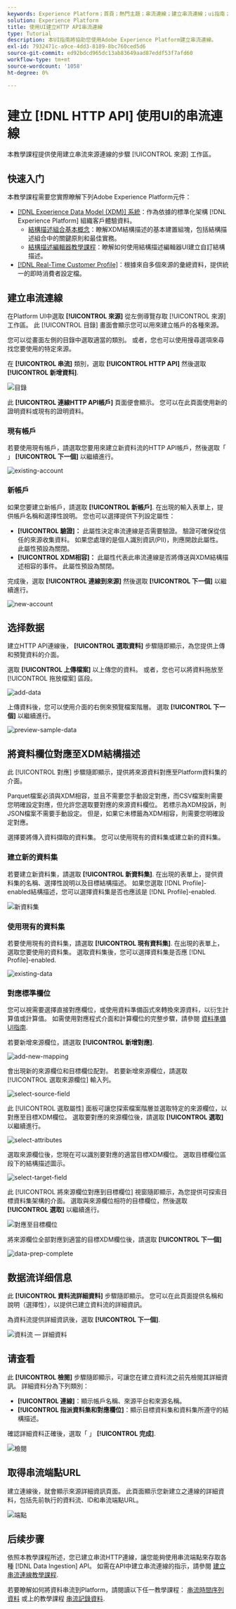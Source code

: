 ```yaml
---
keywords: Experience Platform；首頁；熱門主題；串流連線；建立串流連線；ui指南；教學課程；建立串流連線；串流擷取；擷取；
solution: Experience Platform
title: 使用UI建立HTTP API串流連線
type: Tutorial
description: 本UI指南將協助您使用Adobe Experience Platform建立串流連線。
exl-id: 7932471c-a9ce-4dd3-8189-8bc760ced5d6
source-git-commit: ed92bdcd965dc13ab83649aad87eddf53f7afd60
workflow-type: tm+mt
source-wordcount: '1058'
ht-degree: 0%

---
```



# 建立 [!DNL HTTP API] 使用UI的串流連線

本教學課程提供使用建立串流來源連線的步驟 [!UICONTROL 來源] 工作區。

## 快速入门

本教學課程需要您實際瞭解下列Adobe Experience Platform元件：

- [[!DNL Experience Data Model (XDM)] 系統](../../../../../xdm/home.md)：作為依據的標準化架構 [!DNL Experience Platform] 組織客戶體驗資料。
   - [結構描述組合基本概念](../../../../../xdm/schema/composition.md)：瞭解XDM結構描述的基本建置組塊，包括結構描述組合中的關鍵原則和最佳實務。
   - [結構描述編輯器教學課程](../../../../../xdm/tutorials/create-schema-ui.md)：瞭解如何使用結構描述編輯器UI建立自訂結構描述。
- [[!DNL Real-Time Customer Profile]](../../../../../profile/home.md)：根據來自多個來源的彙總資料，提供統一的即時消費者設定檔。

## 建立串流連線

在Platform UI中選取 **[!UICONTROL 來源]** 從左側導覽存取 [!UICONTROL 來源] 工作區。 此 [!UICONTROL 目錄] 畫面會顯示您可以用來建立帳戶的各種來源。

您可以從畫面左側的目錄中選取適當的類別。 或者，您也可以使用搜尋選項來尋找您要使用的特定來源。

在 **[!UICONTROL 串流]** 類別，選取 **[!UICONTROL HTTP API]** 然後選取 **[!UICONTROL 新增資料]**.

![目錄](../../../../images/tutorials/create/http/catalog.png)

此 **[!UICONTROL 連線HTTP API帳戶]** 頁面便會顯示。 您可以在此頁面使用新的證明資料或現有的證明資料。

### 現有帳戶

若要使用現有帳戶，請選取您要用來建立新資料流的HTTP API帳戶，然後選取「 」 **[!UICONTROL 下一個]** 以繼續進行。

![existing-account](../../../../images/tutorials/create/http/existing.png)

### 新帳戶

如果您要建立新帳戶，請選取 **[!UICONTROL 新帳戶]**. 在出現的輸入表單上，提供帳戶名稱和選擇性說明。 您也可以選擇提供下列設定屬性：

- **[!UICONTROL 驗證]：** 此屬性決定串流連線是否需要驗證。 驗證可確保從信任的來源收集資料。 如果您處理的是個人識別資訊(PII)，則應開啟此屬性。 此屬性預設為關閉。
- **[!UICONTROL XDM相容]：** 此屬性代表此串流連線是否將傳送與XDM結構描述相容的事件。 此屬性預設為關閉。

完成後，選取 **[!UICONTROL 連線到來源]** 然後選取 **[!UICONTROL 下一個]** 以繼續進行。

![new-account](../../../../images/tutorials/create/http/new.png)

## 选择数据

建立HTTP API連線後， **[!UICONTROL 選取資料]** 步驟隨即顯示，為您提供上傳和預覽資料的介面。

選取 **[!UICONTROL 上傳檔案]** 以上傳您的資料。 或者，您也可以將資料拖放至 [!UICONTROL 拖放檔案] 區段。

![add-data](../../../../images/tutorials/create/http/add-data.png)

上傳資料後，您可以使用介面的右側來預覽檔案階層。 選取 **[!UICONTROL 下一個]** 以繼續進行。

![preview-sample-data](../../../../images/tutorials/create/http/preview-sample-data.png)

## 將資料欄位對應至XDM結構描述

此 [!UICONTROL 對應] 步驟隨即顯示，提供將來源資料對應至Platform資料集的介面。

Parquet檔案必須與XDM相容，並且不需要您手動設定對應，而CSV檔案則需要您明確設定對應，但允許您選取要對應的來源資料欄位。 若標示為XDM投訴，則JSON檔案不需要手動設定。 但是，如果它未標籤為XDM相容，則需要您明確設定對應。

選擇要將傳入資料擷取的資料集。 您可以使用現有的資料集或建立新的資料集。

### 建立新的資料集

若要建立新資料集，請選取 **[!UICONTROL 新資料集]**. 在出現的表單上，提供資料集的名稱、選擇性說明以及目標結構描述。 如果您選取 [!DNL Profile]-enabled結構描述，您可以選擇資料集是否也應該是 [!DNL Profile]-enabled.

![新資料集](../../../../images/tutorials/create/http/new-dataset.png)

### 使用現有的資料集

若要使用現有的資料集，請選取 **[!UICONTROL 現有資料集]**. 在出現的表單上，選取您要使用的資料集。 選取資料集後，您可以選擇資料集是否應 [!DNL Profile]-enabled.

![existing-data](../../../../images/tutorials/create/http/existing-dataset.png)

### 對應標準欄位


您可以視需要選擇直接對應欄位，或使用資料準備函式來轉換來源資料，以衍生計算值或計算值。 如需使用對應程式介面和計算欄位的完整步驟，請參閱 [資料準備UI指南](../../../../../data-prep/ui/mapping.md).

若要新增來源欄位，請選取 **[!UICONTROL 新增對應]**.

![add-new-mapping](../../../../images/tutorials/create/http/add-new-mapping.png)

會出現新的來源欄位和目標欄位配對。 若要新增來源欄位，請選取 [!UICONTROL 選取來源欄位] 輸入列。

![select-source-field](../../../../images/tutorials/create/http/select-source-field.png)

此 [!UICONTROL 選取屬性] 面板可讓您探索檔案階層並選取特定的來源欄位，以對應至目標XDM欄位。 選取要對應的來源欄位後，請選取 **[!UICONTROL 選取]** 以繼續進行。

![select-attributes](../../../../images/tutorials/create/http/select-attributes.png)

選取來源欄位後，您現在可以識別要對應的適當目標XDM欄位。 選取目標欄位區段下的結構描述圖示。

![select-target-field](../../../../images/tutorials/create/http/select-target-field.png)

此 [!UICONTROL 將來源欄位對應到目標欄位] 視窗隨即顯示，為您提供可探索目標資料集架構的介面。 選取與來源欄位相符的目標欄位，然後選取 **[!UICONTROL 選取]** 以繼續進行。

![對應至目標欄位](../../../../images/tutorials/create/http/map-to-target-field.png)

將來源欄位全部對應到適當的目標XDM欄位後，請選取 **[!UICONTROL 下一個]**

![data-prep-complete](../../../../images/tutorials/create/http/data-prep-complete.png)

## 数据流详细信息

此 **[!UICONTROL 資料流詳細資料]** 步驟隨即顯示。 您可以在此頁面提供名稱和說明（選擇性），以提供已建立資料流的詳細資訊。

為資料流提供詳細資訊後，選取 **[!UICONTROL 下一個]**.

![資料流 — 詳細資料](../../../../images/tutorials/create/http/dataflow-detail.png)

## 请查看

此 **[!UICONTROL 檢閱]** 步驟隨即顯示，可讓您在建立資料流之前先檢閱其詳細資訊。 詳細資料分為下列類別：

- **[!UICONTROL 連線]**：顯示帳戶名稱、來源平台和來源名稱。
- **[!UICONTROL 指派資料集和對應欄位]**：顯示目標資料集和資料集所遵守的結構描述。

確認詳細資料正確後，選取「 」 **[!UICONTROL 完成]**.

![檢閱](../../../../images/tutorials/create/http/review.png)

## 取得串流端點URL

建立連線後，就會顯示來源詳細資訊頁面。 此頁面顯示您新建立之連線的詳細資料，包括先前執行的資料流、ID和串流端點URL。

![端點](../../../../images/tutorials/create/http/endpoint.png)

## 后续步骤

依照本教學課程所述，您已建立串流HTTP連線，讓您能夠使用串流端點來存取各種 [!DNL Data Ingestion] API。 如需在API中建立串流連線的指示，請參閱 [建立串流連線教學課程](../../../api/create/streaming/http.md).

若要瞭解如何將資料串流到Platform，請閱讀以下任一教學課程： [串流時間序列資料](../../../../../ingestion/tutorials/streaming-time-series-data.md) 或上的教學課程 [串流記錄資料](../../../../../ingestion/tutorials/streaming-record-data.md).

